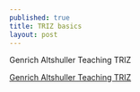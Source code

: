 ```yaml
---
published: true
title: TRIZ basics
layout: post
---
```

Genrich Altshuller Teaching TRIZ

[Genrich Altshuller Teaching TRIZ](http://youtu.be/zYkd6aVObMg)